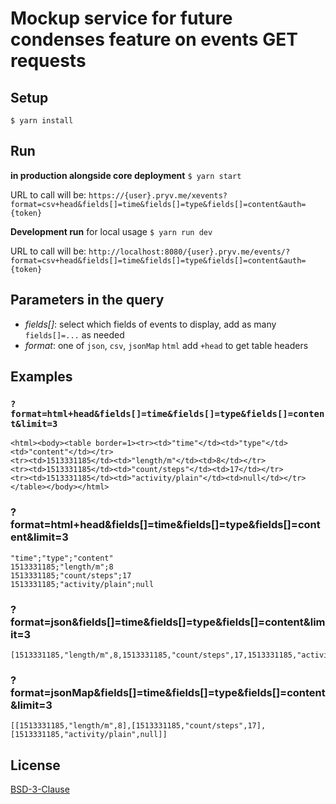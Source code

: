 # Mockup service for future condenses feature on events GET requests

## Setup

`$ yarn install`


## Run

**in production alongside core deployment** `$ yarn start`

URL to call will be: `https://{user}.pryv.me/xevents?format=csv+head&fields[]=time&fields[]=type&fields[]=content&auth={token}`


**Development run** for local usage `$ yarn run dev`

URL to call will be: `http://localhost:8080/{user}.pryv.me/events/?format=csv+head&fields[]=time&fields[]=type&fields[]=content&auth={token}`


## Parameters in the query

- *fields[]*: select which fields of events to display, add as many `fields[]=...`  as needed
- *format*: one of `json`, `csv`, `jsonMap` `html` add `+head` to get table headers



## Examples

### `?format=html+head&fields[]=time&fields[]=type&fields[]=content&limit=3`

```
<html><body><table border=1><tr><td>"time"</td><td>"type"</td><td>"content"</td></tr>
<tr><td>1513331185</td><td>"length/m"</td><td>8</td></tr>
<tr><td>1513331185</td><td>"count/steps"</td><td>17</td></tr>
<tr><td>1513331185</td><td>"activity/plain"</td><td>null</td></tr></table></body></html>
```



### ?format=html+head&fields[]=time&fields[]=type&fields[]=content&limit=3
```
"time";"type";"content"
1513331185;"length/m";8
1513331185;"count/steps";17
1513331185;"activity/plain";null
```


### ?format=json&fields[]=time&fields[]=type&fields[]=content&limit=3

```
[1513331185,"length/m",8,1513331185,"count/steps",17,1513331185,"activity/plain",null]
```

### ?format=jsonMap&fields[]=time&fields[]=type&fields[]=content&limit=3

```
[[1513331185,"length/m",8],[1513331185,"count/steps",17],[1513331185,"activity/plain",null]]
```

## License

[BSD-3-Clause](LICENSE)
